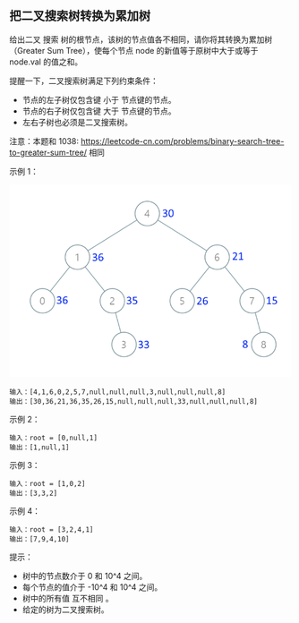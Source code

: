 ## 把二叉搜索树转换为累加树

给出二叉 搜索 树的根节点，该树的节点值各不相同，请你将其转换为累加树（Greater Sum Tree），使每个节点 node 的新值等于原树中大于或等于 node.val 的值之和。

提醒一下，二叉搜索树满足下列约束条件：

* 节点的左子树仅包含键 小于 节点键的节点。
* 节点的右子树仅包含键 大于 节点键的节点。
* 左右子树也必须是二叉搜索树。

注意：本题和 1038: https://leetcode-cn.com/problems/binary-search-tree-to-greater-sum-tree/ 相同


示例 1：

![](../images/538.convert-bst-to-greater-tree.png)
```
输入：[4,1,6,0,2,5,7,null,null,null,3,null,null,null,8]
输出：[30,36,21,36,35,26,15,null,null,null,33,null,null,null,8]
```

示例 2：

```
输入：root = [0,null,1]
输出：[1,null,1]
```

示例 3：


```
输入：root = [1,0,2]
输出：[3,3,2]
```
示例 4：

```
输入：root = [3,2,4,1]
输出：[7,9,4,10]
```

提示：

* 树中的节点数介于 0 和 10^4 之间。 
* 每个节点的值介于 -10^4 和 10^4 之间。
* 树中的所有值 互不相同 。
* 给定的树为二叉搜索树。